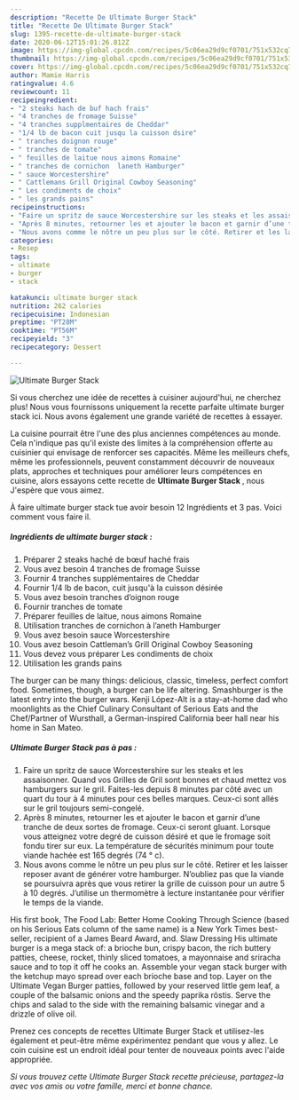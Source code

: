 ```yaml
---
description: "Recette De Ultimate Burger Stack"
title: "Recette De Ultimate Burger Stack"
slug: 1395-recette-de-ultimate-burger-stack
date: 2020-06-12T15:01:26.812Z
image: https://img-global.cpcdn.com/recipes/5c06ea29d9cf0701/751x532cq70/ultimate-burger-stack-photo-principale-de-la-recette.jpg
thumbnail: https://img-global.cpcdn.com/recipes/5c06ea29d9cf0701/751x532cq70/ultimate-burger-stack-photo-principale-de-la-recette.jpg
cover: https://img-global.cpcdn.com/recipes/5c06ea29d9cf0701/751x532cq70/ultimate-burger-stack-photo-principale-de-la-recette.jpg
author: Mamie Harris
ratingvalue: 4.6
reviewcount: 11
recipeingredient:
- "2 steaks hach de buf hach frais"
- "4 tranches de fromage Suisse"
- "4 tranches supplmentaires de Cheddar"
- "1/4 lb de bacon cuit jusqu la cuisson dsire"
- " tranches doignon rouge"
- " tranches de tomate"
- " feuilles de laitue nous aimons Romaine"
- " tranches de cornichon  laneth Hamburger"
- " sauce Worcestershire"
- " Cattlemans Grill Original Cowboy Seasoning"
- " Les condiments de choix"
- " les grands pains"
recipeinstructions:
- "Faire un spritz de sauce Worcestershire sur les steaks et les assaisonner. Quand vos Grilles de Gril sont bonnes et chaud mettez vos hamburgers sur le gril. Faites-les depuis 8 minutes par côté avec un quart du tour à 4 minutes pour ces belles marques. Ceux-ci sont allés sur le gril toujours semi-congelé."
- "Après 8 minutes, retourner les et ajouter le bacon et garnir d’une tranche de deux sortes de fromage. Ceux-ci seront gluant. Lorsque vous atteignez votre degré de cuisson désiré et que le fromage soit fondu tirer sur eux. La température de sécurités minimum pour toute viande hachée est 165 degrés (74 ° c)."
- "Nous avons comme le nôtre un peu plus sur le côté. Retirer et les laisser reposer avant de générer votre hamburger. N’oubliez pas que la viande se poursuivra après que vous retirer la grille de cuisson pour un autre 5 à 10 degrés. J’utilise un thermomètre à lecture instantanée pour vérifier le temps de la viande."
categories:
- Resep
tags:
- ultimate
- burger
- stack

katakunci: ultimate burger stack 
nutrition: 262 calories
recipecuisine: Indonesian
preptime: "PT28M"
cooktime: "PT56M"
recipeyield: "3"
recipecategory: Dessert

---
```



![Ultimate Burger Stack](https://img-global.cpcdn.com/recipes/5c06ea29d9cf0701/751x532cq70/ultimate-burger-stack-photo-principale-de-la-recette.jpg)

Si vous cherchez une idée de recettes à cuisiner aujourd'hui, ne cherchez plus! Nous vous fournissons uniquement la recette parfaite ultimate burger stack ici. Nous avons également une grande variété de recettes à essayer.

La cuisine pourrait être l'une des plus anciennes compétences au monde. Cela n'indique pas qu'il existe des limites à la compréhension offerte au cuisinier qui envisage de renforcer ses capacités. Même les meilleurs chefs, même les professionnels, peuvent constamment découvrir de nouveaux plats, approches et techniques pour améliorer leurs compétences en cuisine, alors essayons cette recette de <strong> Ultimate Burger Stack </strong>, nous J'espère que vous aimez.

<!--inarticleads1-->

À faire ultimate burger stack tue avoir besoin 12 Ingrédients et 3 pas. Voici comment vous faire il.

##### Ingrédients de ultimate burger stack :

1. Préparer 2 steaks haché de bœuf haché frais
1. Vous avez besoin 4 tranches de fromage Suisse
1. Fournir 4 tranches supplémentaires de Cheddar
1. Fournir 1/4 lb de bacon, cuit jusqu&#39;à la cuisson désirée
1. Vous avez besoin  tranches d’oignon rouge
1. Fournir  tranches de tomate
1. Préparer  feuilles de laitue, nous aimons Romaine
1. Utilisation  tranches de cornichon à l’aneth Hamburger
1. Vous avez besoin  sauce Worcestershire
1. Vous avez besoin  Cattleman’s Grill Original Cowboy Seasoning
1. Vous devez vous préparer  Les condiments de choix
1. Utilisation  les grands pains


The burger can be many things: delicious, classic, timeless, perfect comfort food. Sometimes, though, a burger can be life altering. Smashburger is the latest entry into the burger wars. Kenji López-Alt is a stay-at-home dad who moonlights as the Chief Culinary Consultant of Serious Eats and the Chef/Partner of Wursthall, a German-inspired California beer hall near his home in San Mateo. 

<!--inarticleads2-->

##### Ultimate Burger Stack pas à pas :

1. Faire un spritz de sauce Worcestershire sur les steaks et les assaisonner. Quand vos Grilles de Gril sont bonnes et chaud mettez vos hamburgers sur le gril. Faites-les depuis 8 minutes par côté avec un quart du tour à 4 minutes pour ces belles marques. Ceux-ci sont allés sur le gril toujours semi-congelé.
1. Après 8 minutes, retourner les et ajouter le bacon et garnir d’une tranche de deux sortes de fromage. Ceux-ci seront gluant. Lorsque vous atteignez votre degré de cuisson désiré et que le fromage soit fondu tirer sur eux. La température de sécurités minimum pour toute viande hachée est 165 degrés (74 ° c).
1. Nous avons comme le nôtre un peu plus sur le côté. Retirer et les laisser reposer avant de générer votre hamburger. N’oubliez pas que la viande se poursuivra après que vous retirer la grille de cuisson pour un autre 5 à 10 degrés. J’utilise un thermomètre à lecture instantanée pour vérifier le temps de la viande.


His first book, The Food Lab: Better Home Cooking Through Science (based on his Serious Eats column of the same name) is a New York Times best-seller, recipient of a James Beard Award, and. Slaw Dressing His ultimate burger is a mega stack of: a brioche bun, crispy bacon, the rich buttery patties, cheese, rocket, thinly sliced tomatoes, a mayonnaise and sriracha sauce and to top it off he cooks an. Assemble your vegan stack burger with the ketchup mayo spread over each brioche base and top. Layer on the Ultimate Vegan Burger patties, followed by your reserved little gem leaf, a couple of the balsamic onions and the speedy paprika röstis. Serve the chips and salad to the side with the remaining balsamic vinegar and a drizzle of olive oil. 

<!--inarticleads1-->

<p>
Prenez ces concepts de recettes Ultimate Burger Stack et utilisez-les également et peut-être même expérimentez pendant que vous y allez. Le coin cuisine est un endroit idéal pour tenter de nouveaux points avec l'aide appropriée.
</p>

<p>
<i>Si vous trouvez cette Ultimate Burger Stack recette précieuse, partagez-la avec vos amis ou votre famille, merci et bonne chance.</i>
</p>

